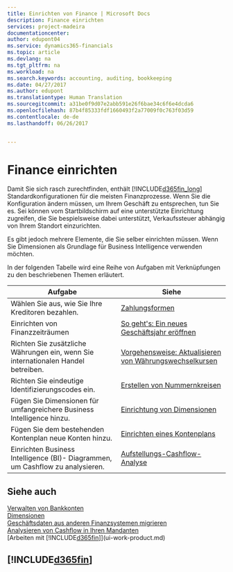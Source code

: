```yaml
---
title: Einrichten von Finance | Microsoft Docs
description: Finance einrichten
services: project-madeira
documentationcenter: 
author: edupont04
ms.service: dynamics365-financials
ms.topic: article
ms.devlang: na
ms.tgt_pltfrm: na
ms.workload: na
ms.search.keywords: accounting, auditing, bookkeeping
ms.date: 04/27/2017
ms.author: edupont
ms.translationtype: Human Translation
ms.sourcegitcommit: a31be0f9d07e2abb591e26f6bae34c6f6e4dcda6
ms.openlocfilehash: 87b4f85333fdf1660493f2a77009f0c763f03d59
ms.contentlocale: de-de
ms.lasthandoff: 06/26/2017


---
```

# Finance einrichten
<a id="setting-up-finance" class="xliff"></a>
Damit Sie sich rasch zurechtfinden, enthält [!INCLUDE[d365fin_long](includes/d365fin_long_md.md)] Standardkonfigurationen für die meisten Finanzprozesse. Wenn Sie die Konfiguration ändern müssen, um Ihrem Geschäft zu entsprechen, tun Sie es. Sei können vom Startbildschirm auf eine unterstützte Einrichtung zugreifen, die Sie bespielsweise dabei unterstützt, Verkaufssteuer abhängig von Ihrem Standort einzurichten.  

Es gibt jedoch mehrere Elemente, die Sie selber einrichten müssen. Wenn Sie Dimensionen als Grundlage für Business Intelligence verwenden möchten.  

In der folgenden Tabelle wird eine Reihe von Aufgaben mit Verknüpfungen zu den beschriebenen Themen erläutert.

| Aufgabe | Siehe |
| --- | --- |
| Wählen Sie aus, wie Sie Ihre Kreditoren bezahlen. |[Zahlungsformen](finance-payment-methods.md) |
| Einrichten von Finanzzeiträumen |[So geht's: Ein neues Geschäftsjahr eröffnen](finance-how-open-new-fiscal-year.md) |
| Richten Sie zusätzliche Währungen ein, wenn Sie internationalen Handel betreiben. |[Vorgehensweise: Aktualisieren von Währungswechselkursen](finance-how-update-currencies.md) |
| Richten Sie eindeutige Identifizierungscodes ein. |[Erstellen von Nummernkreisen](ui-create-number-series.md) |
| Fügen Sie Dimensionen für umfangreichere Business Intelligence hinzu. |[Einrichtung von Dimensionen](finance-setup-dimensions.md) |
| Fügen Sie dem bestehenden Kontenplan neue Konten hinzu. |[Einrichten eines Kontenplans](finance-setup-chart-accounts.md) |
| Einrichten Business Intelligence (BI)- Diagrammen, um Cashflow zu analysieren. |[Aufstellungs-Cashflow-Analyse](finance-setup-cash-flow-analyses.md) |

## Siehe auch
<a id="see-also" class="xliff"></a>
[Verwalten von Bankkonten](bank-manage-bank-accounts.md)  
[Dimensionen](finance-dimensions.md)  
[Geschäftsdaten aus anderen Finanzsystemen migrieren](upload-data.md)  
[Analysieren von Cashflow in Ihren Mandanten](finance-analyze-cash-flow.md)  
[Arbeiten mit [!INCLUDE[d365fin](includes/d365fin_md.md)]](ui-work-product.md)  

## [!INCLUDE[d365fin](includes/free_trial_md.md)]
